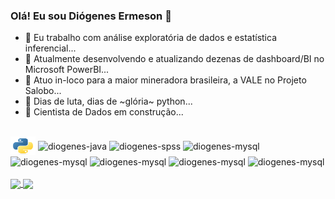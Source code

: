 ### Olá! Eu sou Diógenes Ermeson 👋

- 🔭 Eu trabalho com análise exploratória de dados e estatística inferencial...
- 🌱 Atualmente desenvolvendo e atualizando dezenas de dashboard/BI no Microsoft PowerBI...
- 👯 Atuo in-loco para a maior mineradora brasileira, a VALE no Projeto Salobo...
- 🤔 Dias de luta, dias de ~glória~ python...
- 💬 Cientista de Dados em construção...

<div style="display: inline_block"><br>
  <img align="center" alt="diogenes-Python" height="30" width="40" src="https://raw.githubusercontent.com/devicons/devicon/master/icons/python/python-original.svg">
  <img align="center" alt="diogenes-java" height="30" width="40"  src="https://cdn.jsdelivr.net/gh/devicons/devicon/icons/java/java-original-wordmark.svg" />
  <img align="center" alt="diogenes-spss" height="30" width="40" src="https://cdn.jsdelivr.net/gh/devicons/devicon/icons/spss/spss-original.svg" />
  <img align="center" alt="diogenes-mysql" height="30" width="40"  src="https://cdn.jsdelivr.net/gh/devicons/devicon/icons/mysql/mysql-plain-wordmark.svg" />
  <img align="center" alt="diogenes-mysql" height="30" width="40" src="https://cdn.jsdelivr.net/gh/devicons/devicon/icons/postgresql/postgresql-plain-wordmark.svg" />   
  <img align="center" alt="diogenes-mysql" height="30" width="40" src="https://cdn.jsdelivr.net/gh/devicons/devicon/icons/numpy/numpy-original-wordmark.svg" />
  <img align="center" alt="diogenes-mysql" height="30" width="40" src="https://cdn.jsdelivr.net/gh/devicons/devicon/icons/php/php-original.svg" />
  <img align="center" alt="diogenes-mysql" height="30" width="40" src="https://cdn.jsdelivr.net/gh/devicons/devicon/icons/c/c-original.svg" />           
</div>

<div><br></div>

<a href="https://github.com/diogenesermeson">
  <img align="center" src="https://github-readme-stats.vercel.app/api/pin/?username=anuraghazra&repo=github-readme-stats" />
</a>
<a href="https://github.com/diogenesermeson">
  <img align="center" src="https://github-readme-stats.vercel.app/api/pin/?username=anuraghazra&repo=convoychat" />


